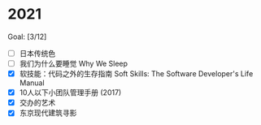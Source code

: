 # 2021

Goal: [3/12]

- [ ] 日本传统色
- [ ] 我们为什么要睡觉 Why We Sleep
- [x] 软技能：代码之外的生存指南 Soft Skills: The Software Developer's Life Manual
- [x] 10人以下小团队管理手册 (2017)
- [x] 交办的艺术
- [x] 东京现代建筑寻影
